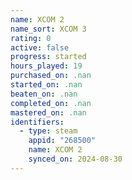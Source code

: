 ```yaml
---
name: XCOM 2
name_sort: XCOM 3
rating: 0
active: false
progress: started
hours_played: 19
purchased_on: .nan
started_on: .nan
beaten_on: .nan
completed_on: .nan
mastered_on: .nan
identifiers:
  - type: steam
    appid: "268500"
    name: XCOM 2
    synced_on: 2024-08-30
---
```


